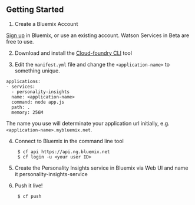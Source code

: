 ## Getting Started

1. Create a Bluemix Account

  [Sign up](https://console.ng.bluemix.net/registration/) in Bluemix, or use an existing account. Watson Services in Beta are free to use.

2. Download and install the [Cloud-foundry CLI](https://github.com/cloudfoundry/cli) tool

3. Edit the `manifest.yml` file and change the `<application-name>` to something unique.  

  ```none
  applications:
  - services:
    - personality-insights
    name: <application-name>
    command: node app.js
    path: .
    memory: 256M
  ```
  The name you use will determinate your application url initially, e.g. `<application-name>.mybluemix.net`.

4. Connect to Bluemix in the command line tool

        $ cf api https://api.ng.bluemix.net
        $ cf login -u <your user ID>
5. Create the Personality Insights service in Bluemix via Web UI and name it personality-insights-service

6. Push it live!
          
        $ cf push
      

